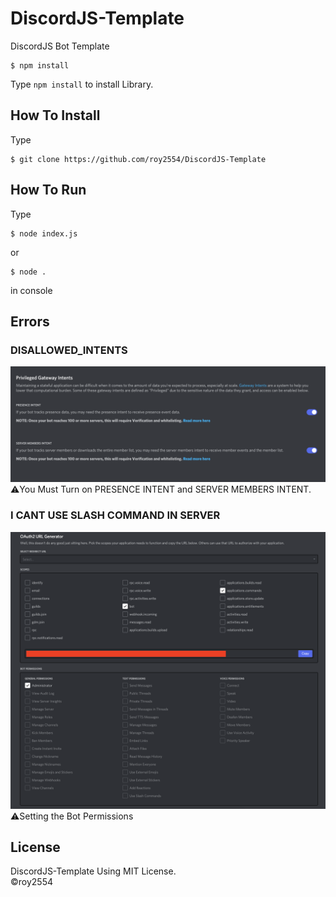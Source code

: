 # DiscordJS-Template
DiscordJS Bot Template
```console
$ npm install
```
Type `npm install` to install Library.

## How To Install
Type
```console
$ git clone https://github.com/roy2554/DiscordJS-Template
```

## How To Run
Type
```console
$ node index.js
```
or
```console
$ node .
```
in console

## Errors
### DISALLOWED_INTENTS
![image](Assets/Error_DISALLOWED_INTENTS.png)  
⚠️You Must Turn on PRESENCE INTENT and SERVER MEMBERS INTENT.
### I CANT USE SLASH COMMAND IN SERVER
![image](Assets/OAuth.png)  
⚠️Setting the Bot Permissions
## License
DiscordJS-Template Using MIT License.  
&copy;roy2554
